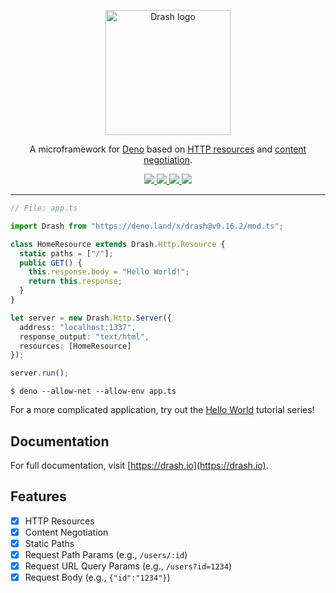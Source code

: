 <p align="center">
  <a href="https://crookse.github.io/deno-drash">
    <img height="200" src="https://crookse.github.io/deno-drash/public/assets/img/logo_drash_github.png" alt="Drash logo">
  </a>
</p>
<p align="center">A microframework for <a href="https://github.com/denoland/deno">Deno</a> based on <a href="https://developer.mozilla.org/en-US/docs/Web/HTTP/Basics_of_HTTP/Identifying_resources_on_the_Web">HTTP resources</a> and <a href="https://developer.mozilla.org/en-US/docs/Web/HTTP/Content_negotiation">content negotiation</a>.</p>
<p align="center">
  <a href="https://github.com/crookse/deno-drash/releases">
    <img src="https://img.shields.io/github/release/crookse/deno-drash.svg?color=bright_green&label=latest">
  </a>
  <a href="https://travis-ci.org/crookse/deno-drash">
    <img src="https://travis-ci.org/crookse/deno-drash.svg?branch=master">
  </a>
  <a href="https://github.com/denoland/deno">
    <img src="https://img.shields.io/badge/requires%20deno-v0.16.0-brightgreen.svg">
  </a>
  <a href="https://github.com/denoland/deno_std">
    <img src="https://img.shields.io/badge/uses%20deno__std-v0.16.0-brightgreen.svg">
  </a>
</p>

---

```typescript
// File: app.ts

import Drash from "https://deno.land/x/drash@v0.16.2/mod.ts";

class HomeResource extends Drash.Http.Resource {
  static paths = ["/"];
  public GET() {
    this.response.body = "Hello World!";
    return this.response;
  }
}

let server = new Drash.Http.Server({
  address: "localhost:1337",
  response_output: "text/html",
  resources: [HomeResource]
});

server.run();
```

```
$ deno --allow-net --allow-env app.ts
```

For a more complicated application, try out the [Hello World](https://crookse.github.io/deno-drash/#/tutorials/creating-an-app-hello-world-part-1) tutorial series!

## Documentation

For full documentation, visit [https://drash.io](https://drash.io).

## Features

- [x] HTTP Resources
- [x] Content Negotiation
- [x] Static Paths
- [x] Request Path Params (e.g., `/users/:id`)
- [x] Request URL Query Params (e.g., `/users?id=1234`)
- [x] Request Body (e.g., `{"id":"1234"}`)
